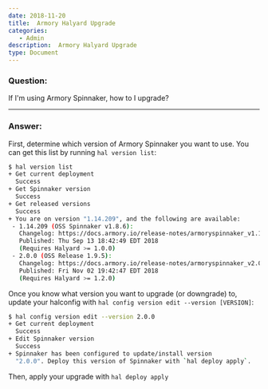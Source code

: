 ```yaml
---
date: 2018-11-20
title:  Armory Halyard Upgrade
categories:
   - Admin
description:  Armory Halyard Upgrade
type: Document
---
```


### Question:

If I'm using Armory Spinnaker, how to I upgrade?

***

### Answer:

First, determine which version of Armory Spinnaker you want to use.  You can get this list by running `hal version list`:

```bash
$ hal version list
+ Get current deployment
  Success
+ Get Spinnaker version
  Success
+ Get released versions
  Success
+ You are on version "1.14.209", and the following are available:
 - 1.14.209 (OSS Spinnaker v1.8.6):
   Changelog: https://docs.armory.io/release-notes/armoryspinnaker_v1.14.209/
   Published: Thu Sep 13 18:42:49 EDT 2018
   (Requires Halyard >= 1.0.0)
 - 2.0.0 (OSS Release 1.9.5):
   Changelog: https://docs.armory.io/release-notes/armoryspinnaker_v2.0.0/
   Published: Fri Nov 02 19:42:47 EDT 2018
   (Requires Halyard >= 1.2.0)

```

Once you know what version you want to upgrade (or downgrade) to, update your halconfig with `hal config version edit --version [VERSION]`:

```bash
$ hal config version edit --version 2.0.0
+ Get current deployment
  Success
+ Edit Spinnaker version
  Success
+ Spinnaker has been configured to update/install version
  "2.0.0". Deploy this version of Spinnaker with `hal deploy apply`.
```

Then, apply your upgrade with `hal deploy apply`